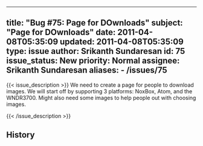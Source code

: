 
---
title: "Bug #75: Page for DOwnloads"
subject: "Page for DOwnloads"
date: 2011-04-08T05:35:09
updated: 2011-04-08T05:35:09
type: issue
author: Srikanth Sundaresan
id: 75
issue_status: New
priority: Normal
assignee: Srikanth Sundaresan
aliases:
    - /issues/75
---

{{< issue_description >}}
We need to create a page for people to download images. We will start
off by supporting 3 platforms: NoxBox, Atom, and the WNDR3700. Might
also need some images to help people out with choosing images.


{{< /issue_description >}}

## History

